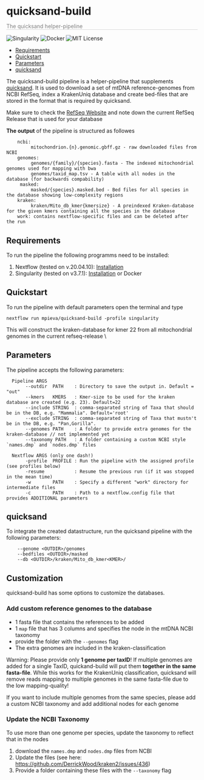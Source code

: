 <h1 style="border:0px;padding-bottom:0px;margin-bottom:0px">quicksand-build</h1>
<p style="color:grey;border-bottom:1px solid lightgrey">The quicksand helper-pipeline</p>

![Singularity](https://img.shields.io/badge/run_with-Singularity-ff69b4?style=for-the-badge)
![Docker](https://img.shields.io/badge/run_with-Docker-0db7ed?style=for-the-badge)
![MIT License](https://img.shields.io/github/license/mpieva/quicksand?style=for-the-badge)


<!-- TOC -->
- [Requirements](#requirements)
- [Quickstart](#quickstart)
- [Parameters](#parameters)
- [quicksand](#quicksand)
<!-- /TOC -->

The quicksand-build pipeline is a helper-pipeline that supplements [quicksand](https://www.github.com/mpieva/quicksand). It is used to download a set of mtDNA reference-genomes from NCBI RefSeq, index a KrakenUniq database and create bed-files that are stored in the format that is required by quicksand.

Make sure to check the [RefSeq Website](https://www.ncbi.nlm.nih.gov/refseq/) and note down the current RefSeq Release that is used for your database

**The output** of the pipeline is structured as followes
```
    ncbi: 
         mitochondrion.{n}.genomic.gbff.gz - raw downloaded files from NCBI
    genomes: 
         genomes/{family}/{species}.fasta - The indexed mitochondrial genomes used for mapping with bwa
         genomes/taxid_map.tsv - A table with all nodes in the database (for backwards compability)
     masked:
         masked/{species}.masked.bed - Bed files for all species in the database showing low-complexity regions
    kraken:
         kraken/Mito_db_kmer{kmersize} - A preindexed Kraken-database for the given kmers containing all the species in the database
    work: contains nextflow-specific files and can be deleted after the run
```

## Requirements
To run the pipeline the following programms need to be installed:
1. Nextflow (tested on v.20.04.10): [Installation](https://www.nextflow.io/docs/latest/getstarted.html)
2. Singularity (tested on v3.7.1): [Installation](https://sylabs.io/guides/3.0/user-guide/installation.html) or Docker


## Quickstart

To run the pipeline with default parameters open the terminal and type

``` 
nextflow run mpieva/quicksand-build -profile singularity
```

This will construct the kraken-database for kmer 22 from all mitochondrial genomes in the current refseq-release \

## Parameters

The pipeline accepts the following parameters:

```    
  Pipeline ARGS
       --outdir  PATH    : Directory to save the output in. Default = "out"
       --kmers   KMERS   : Kmer-size to be used for the kraken database are created (e.g. 23). Default=22
       --include STRING  : comma-separated string of Taxa that should be in the DB, e.g. "Mammalia". Default='root'
       --exclude STRING  : comma-separated string of Taxa that mustn't be in the DB, e.g. "Pan,Gorilla".
       --genomes PATH    : A folder to provide extra genomes for the kraken-database // not implemented yet
       --taxonomy PATH   : A folder containing a custom NCBI style `names.dmp` and `nodes.dmp` files

  Nextflow ARGS (only one dash!)
       -profile  PROFILE : Run the pipeline with the assigned profile (see profiles below)
       -resume           : Resume the previous run (if it was stopped in the mean time)
       -w        PATH    : Specify a different "work" directory for intermediate files
       -c        PATH    : Path to a nextflow.config file that provides ADDITIONAL parameters
```

## quicksand
To integrate the created datastructure, run the quicksand pipeline with the following parameters:
```
    --genome <OUTDIR>/genomes
    --bedfiles <OUTDIR>/masked
    --db <OUTDIR>/kraken/Mito_db_kmer<KMER>/
```

## Customization

quicksand-build has some options to customize the databases.

### Add custom reference genomes to the database

- 1 fasta file that contains the references to be added
- 1 `map` file that has 3 columns and specifies the node in the mtDNA NCBI taxonomy
- provide the folder with the `--genomes` flag
- The extra genomes are included in the kraken-classification

Warning: Please provide only **1 genome per taxID**! If multiple genomes are added for a single TaxID, quickand-build will put them **together in the same fasta-file**. While this works for the KrakenUniq classification, quicksand will remove reads mapping to multiple genomes in the same fasta-file due to the low mapping-quality!  

If you want to include multiple genomes from the same species, please add a custom NCBI taxonomy and add additional nodes for each genome

### Update the NCBI Taxonomy

To use more than one genome per species, update the taxonomy to reflect that in the nodes

1. download the `names.dmp` and `nodes.dmp` files from NCBI
2. Update the files (see here: https://github.com/DerrickWood/kraken2/issues/436)
3. Provide a folder containing these files with the `--taxonomy` flag

